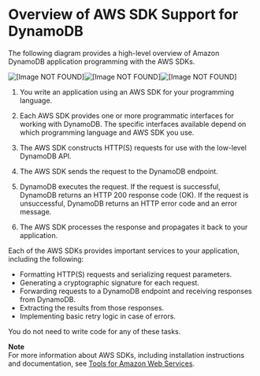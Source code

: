 # Overview of AWS SDK Support for DynamoDB<a name="Programming.SDKOverview"></a>

The following diagram provides a high\-level overview of Amazon DynamoDB application programming with the AWS SDKs\.

![\[Image NOT FOUND\]](http://docs.aws.amazon.com/amazondynamodb/latest/developerguide/images/SDKSupport.png)![\[Image NOT FOUND\]](http://docs.aws.amazon.com/amazondynamodb/latest/developerguide/)![\[Image NOT FOUND\]](http://docs.aws.amazon.com/amazondynamodb/latest/developerguide/)

1. You write an application using an AWS SDK for your programming language\.

1. Each AWS SDK provides one or more programmatic interfaces for working with DynamoDB\. The specific interfaces available depend on which programming language and AWS SDK you use\.

1. The AWS SDK constructs HTTP\(S\) requests for use with the low\-level DynamoDB API\.

1. The AWS SDK sends the request to the DynamoDB endpoint\.

1. DynamoDB executes the request\. If the request is successful, DynamoDB returns an HTTP 200 response code \(OK\)\. If the request is unsuccessful, DynamoDB returns an HTTP error code and an error message\.

1. The AWS SDK processes the response and propagates it back to your application\.

Each of the AWS SDKs provides important services to your application, including the following:
+ Formatting HTTP\(S\) requests and serializing request parameters\.
+ Generating a cryptographic signature for each request\.
+ Forwarding requests to a DynamoDB endpoint and receiving responses from DynamoDB\.
+ Extracting the results from those responses\.
+ Implementing basic retry logic in case of errors\.

You do not need to write code for any of these tasks\.

**Note**  
For more information about AWS SDKs, including installation instructions and documentation, see [Tools for Amazon Web Services](https://aws.amazon.com/tools)\.
